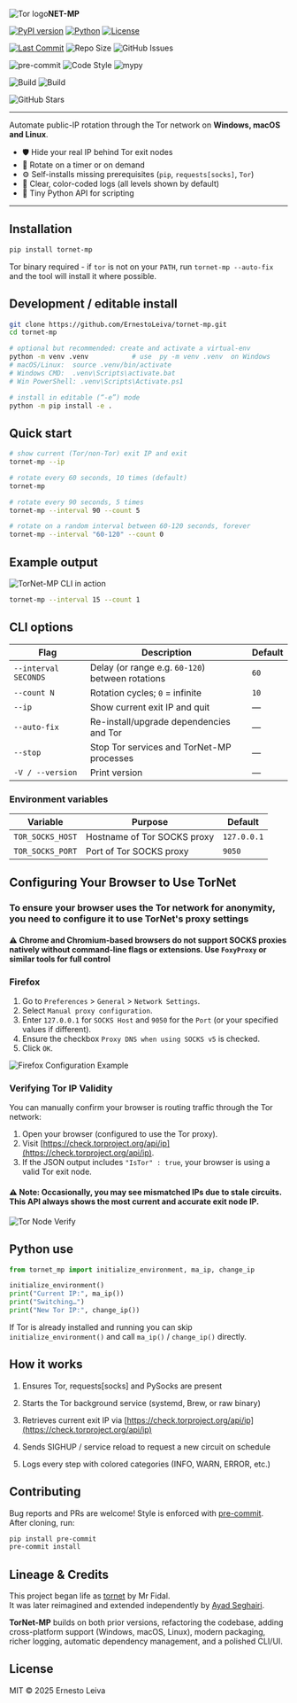 <img src = "https://i.imgur.com/Mo2HtCS.png" alt="Tor logo">**NET-MP**

[![PyPI version](https://img.shields.io/pypi/v/tornet-mp?logo=pypi&logoColor=%233775A9&label=PyPi)](https://pypi.org/project/tornet-mp)
[![Python](https://img.shields.io/pypi/pyversions/tornet-mp?logo=python&logoColor=%233776AB)](https://pypi.org/project/tornet-mp)
[![License](https://img.shields.io/badge/⚖️_license-MIT-yellow.svg)](https://github.com/ErnestoLeiva/tornet-multi-platform?tab=License-1-ov-file)

[![Last Commit](https://img.shields.io/github/last-commit/ErnestoLeiva/tornet-multi-platform)](https://github.com/ErnestoLeiva/tornet-multi-platform/commits/main/)
![Repo Size](https://img.shields.io/github/repo-size/ErnestoLeiva/tornet-multi-platform)
![GitHub Issues](https://img.shields.io/github/issues/ErnestoLeiva/tornet-multi-platform)

![pre-commit](https://img.shields.io/badge/pre--commit-enabled-brightgreen?logo=pre-commit)
![Code Style](https://img.shields.io/badge/code%20style-black-000000.svg)
![mypy](https://img.shields.io/badge/type--checked-mypy-informational)

![Build](https://github.com/ErnestoLeiva/tornet-multi-platform/actions/workflows/publish.yml/badge.svg)
![Build](https://github.com/ErnestoLeiva/tornet-multi-platform/actions/workflows/release.yml/badge.svg)

![GitHub Stars](https://img.shields.io/github/stars/ErnestoLeiva/tornet-multi-platform?style=social)

---

Automate public-IP rotation through the Tor network on **Windows, macOS and Linux**.

* 🛡️  Hide your real IP behind Tor exit nodes  
* 🔄  Rotate on a timer or on demand  
* ⚙️  Self-installs missing prerequisites (`pip`, `requests[socks]`, `Tor`)  
* 📜  Clear, color-coded logs (all levels shown by default)  
* 🐍  Tiny Python API for scripting

---

## Installation

```bash
pip install tornet-mp
```

Tor binary required - if `tor` is not on your `PATH`, run
`tornet-mp --auto-fix` and the tool will install it where possible.

## Development / editable install

```bash
git clone https://github.com/ErnestoLeiva/tornet-mp.git
cd tornet-mp

# optional but recommended: create and activate a virtual-env
python -m venv .venv           # use  py -m venv .venv  on Windows
# macOS/Linux:  source .venv/bin/activate
# Windows CMD:  .venv\Scripts\activate.bat
# Win PowerShell: .venv\Scripts\Activate.ps1

# install in editable (“-e”) mode
python -m pip install -e .
```

## Quick start

```bash
# show current (Tor/non-Tor) exit IP and exit
tornet-mp --ip

# rotate every 60 seconds, 10 times (default)
tornet-mp

# rotate every 90 seconds, 5 times
tornet-mp --interval 90 --count 5

# rotate on a random interval between 60-120 seconds, forever
tornet-mp --interval "60-120" --count 0
```

## Example output

<img src="https://i.imgur.com/hCV5acd.png" alt="TorNet-MP CLI in action">

```bash
tornet-mp --interval 15 --count 1
```

## CLI options

| Flag                 | Description                                      | Default |
| -------------------- | ------------------------------------------------ | ------- |
| `--interval SECONDS` | Delay (or range e.g. `60-120`) between rotations | `60`    |
| `--count N`          | Rotation cycles; `0` = infinite                  | `10`    |
| `--ip`               | Show current exit IP and quit                    | —       |
| `--auto-fix`         | Re-install/upgrade dependencies and Tor          | —       |
| `--stop`             | Stop Tor services and TorNet-MP processes        | —       |
| `-V / --version`     | Print version                                    | —       |

### Environment variables

| Variable         | Purpose                     | Default     |
| ---------------- | --------------------------- | ----------- |
| `TOR_SOCKS_HOST` | Hostname of Tor SOCKS proxy | `127.0.0.1` |
| `TOR_SOCKS_PORT` | Port of Tor SOCKS proxy     | `9050`      |

## Configuring Your Browser to Use TorNet

### To ensure your browser uses the Tor network for anonymity, you need to configure it to use TorNet's proxy settings

#### ⚠️ Chrome and Chromium-based browsers do not support SOCKS proxies natively without command-line flags or extensions. Use `FoxyProxy` or similar tools for full control

### **Firefox**

1. Go to `Preferences` > `General` > `Network Settings`.
2. Select `Manual proxy configuration`.
3. Enter `127.0.0.1` for `SOCKS Host` and `9050` for the `Port` (or your specified values if different).
4. Ensure the checkbox `Proxy DNS when using SOCKS v5` is checked.
5. Click `OK`.

<img src="https://i.imgur.com/jDLV6BZ.png" alt="Firefox Configuration Example">

### **Verifying Tor IP Validity**

You can manually confirm your browser is routing traffic through the Tor network:

1. Open your browser (configured to use the Tor proxy).
2. Visit [https://check.torproject.org/api/ip](https://check.torproject.org/api/ip).
3. If the JSON output includes `"IsTor" : true`, your browser is using a valid Tor exit node.

#### ⚠️ **Note:** Occasionally, you may see mismatched IPs due to stale circuits. This API always shows the most current and accurate exit node IP.

<img src="https://i.imgur.com/IREOywH.png" alt="Tor Node Verify">

## Python use

```python
from tornet_mp import initialize_environment, ma_ip, change_ip

initialize_environment()
print("Current IP:", ma_ip())
print("Switching…")
print("New Tor IP:", change_ip())
```

If Tor is already installed and running you can skip `initialize_environment()` and call `ma_ip()` / `change_ip()` directly.

## How it works

1. Ensures Tor, requests[socks] and PySocks are present

2. Starts the Tor background service (systemd, Brew, or raw binary)

3. Retrieves current exit IP via [https://check.torproject.org/api/ip](https://check.torproject.org/api/ip)

4. Sends SIGHUP / service reload to request a new circuit on schedule

5. Logs every step with colored categories (INFO, WARN, ERROR, etc.)

## Contributing

Bug reports and PRs are welcome!
Style is enforced with [pre-commit](https://pre-commit.com).  
After cloning, run:

```bash
pip install pre-commit
pre-commit install
```

## Lineage & Credits

This project began life as [tornet](https://github.com/ByteBreach/tornet) by Mr Fidal.  
It was later reimagined and extended independently by [Ayad Seghairi](https://github.com/ayadseghairi/tornet).

**TorNet-MP** builds on both prior versions, refactoring the codebase, adding cross-platform support (Windows, macOS, Linux), modern packaging, richer logging, automatic dependency management, and a polished CLI/UI.

## License

MIT © 2025 Ernesto Leiva
